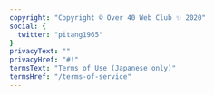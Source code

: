 ```yaml
---
copyright: "Copyright © Over 40 Web Club ✨ 2020"
social: {
  twitter: "pitang1965"
}
privacyText: ""
privacyHref: "#!"
termsText: "Terms of Use (Japanese only)"
termsHref: "/terms-of-service"
---
```

